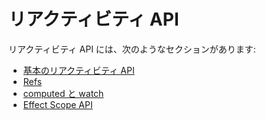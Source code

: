 # リアクティビティ API

リアクティビティ API には、次のようなセクションがあります:

- [基本のリアクティビティ API](/api/basic-reactivity.html)
- [Refs](/api/refs-api.html)
- [computed と watch](/api/computed-watch-api.html)
- [Effect Scope API](/api/effect-scope.html)
